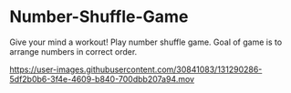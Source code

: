 # Number-Shuffle-Game

Give your mind a workout! Play number shuffle game. Goal of game is to arrange numbers in correct order.

https://user-images.githubusercontent.com/30841083/131290286-5df2b0b6-3f4e-4609-b840-700dbb207a94.mov

